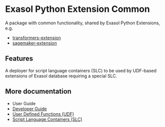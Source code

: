 # Exasol Python Extension Common

A package with common functionality, shared by Exasol Python Extensions, e.g.
* [transformers-extension](https://github.com/exasol/transformers-extension)
* [sagemaker-extension](https://github.com/exasol/sagemaker-extension)

## Features

A deployer for script language containers (SLC) to be used by UDF-based extensions of Exasol database requiring a special SLC.

## More documentation

* User Guide
* [Developer Guide](doc/developer-guide.md)
* [User Defined Functions (UDF)](https://docs.exasol.com/db/latest/database_concepts/udf_scripts.htm)
* [Script Language Containers (SLC)](https://github.com/exasol/script-languages-release/)
